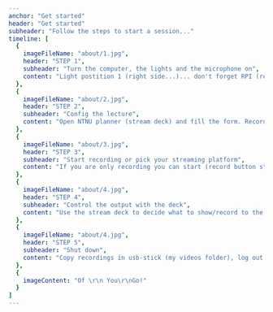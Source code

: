 ```yaml
---
anchor: "Get started"
header: "Get started"
subheader: "Follow the steps to start a session..."
timeline: [
  {
    imageFileName: "about/1.jpg",
    header: "STEP 1",
    subheader: "Turn the computer, the lights and the microphone on",
    content: "Light postition 1 (right side...)... don't forget RPI (red light) Lorem ipsum dolor sit amet, consectetur adipisicing elit. Minima maxime quam architecto quo inventore harum ex magni, dicta impedit."
  },
  {
    imageFileName: "about/2.jpg",
    header: "STEP 2",
    subheader: "Config the lecture",
    content: "Open NTNU planner (stream deck) and fill the form. Recording will only be used to pre-record a lecture. Streaming is used for both recording and streaming. Use the studio or connect your laptop to run your slides there..."
  },
  {
    imageFileName: "about/3.jpg",
    header: "STEP 3",
    subheader: "Start recording or pick your streaming platform",
    content: "If you are only recording you can start (record button stream deck). Otherwise, Log in to zoom or teams to start your lecture."
  },
  {
    imageFileName: "about/4.jpg",
    header: "STEP 4",
    subheader: "Control the output with the deck",
    content: "Use the stream deck to decide what to show/record to the students... Share your camera, your screen, your camera and screen at the same time or the whiteboard. Check XXXX to see more examples..."
  },
  {
    imageFileName: "about/4.jpg",
    header: "STEP 5",
    subheader: "Shut down",
    content: "Copy recordings in usb-stick (my videos folder), log out and shut down..."
  },
  {
    imageContent: "Of \r\n You\r\nGo!"
  }
]
---
```

